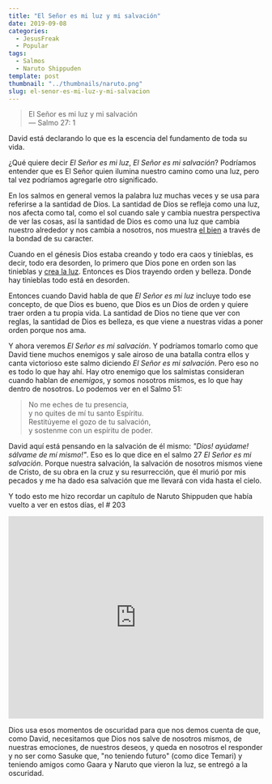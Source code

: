 ```yaml
---
title: "El Señor es mi luz y mi salvación"
date: 2019-09-08
categories:
  - JesusFreak
  - Popular
tags:
  - Salmos
  - Naruto Shippuden
template: post
thumbnail: "../thumbnails/naruto.png"
slug: el-senor-es-mi-luz-y-mi-salvacion
---
```


> El Señor es mi luz y mi salvación <br>
> — Salmo 27: 1

David está declarando lo que es la escencia del fundamento de toda su vida.

¿Qué quiere decir _El Señor es mi luz_, _El Señor es mi salvación_? Podríamos entender que es El Señor quien ilumina nuestro camino como una luz, pero tal vez podríamos agregarle otro significado.

En los salmos en general vemos la palabra luz muchas veces y se usa para referirse a la santidad de Dios. La santidad de Dios se refleja como una luz, nos afecta como tal, como el sol cuando sale y cambia nuestra perspectiva de ver las cosas, así la santidad de Dios es como una luz que cambia nuestro alrededor y nos cambia a nosotros, nos muestra [el bien](https://www.biblegateway.com/passage/?search=Salmos+4%3A6&version=LBLA) a través de la bondad de su caracter.

Cuando en el génesis Dios estaba creando y todo era caos y tinieblas, es decir, todo era desorden, lo primero que Dios pone en orden son las tinieblas y [crea la luz](https://www.biblegateway.com/passage/?search=G%C3%A9nesis+1%3A3&version=LBLA). Entonces es Dios trayendo orden y belleza. Donde hay tinieblas todo está en desorden.

Entonces cuando David habla de que _El Señor es mi luz_ incluye todo ese concepto, de que Dios es bueno, que Dios es un Dios de orden y quiere traer orden a tu propia vida. La santidad de Dios no tiene que ver con reglas, la santidad de Dios es belleza, es que viene a nuestras vidas a poner orden porque nos ama.

Y ahora veremos _El Señor es mi salvación_. Y podríamos tomarlo como que David tiene muchos enemigos y sale airoso de una batalla contra ellos y canta victorioso este salmo diciendo _El Señor es mi salvación_. Pero eso no es todo lo que hay ahí. Hay otro enemigo que los salmistas consideran cuando hablan de _enemigos_, y somos nosotros mismos, es lo que hay dentro de nosotros. Lo podemos ver en el Salmo 51:

> No me eches de tu presencia,<br>
> y no quites de mí tu santo Espíritu.<br>
> Restitúyeme el gozo de tu salvación,<br>
> y sostenme con un espíritu de poder.

David aquí está pensando en la salvación de él mismo: _"Dios! ayúdame! sálvame de mí mismo!"_. Eso es lo que dice en el salmo 27 _El Señor es mi salvación_. Porque nuestra salvación, la salvación de nosotros mismos viene de Cristo, de su obra en la cruz y su resurrección, que él murió por mis pecados y me ha dado esa salvación que me llevará con vida hasta el cielo.

Y todo esto me hizo recordar un capítulo de Naruto Shippuden que había vuelto a ver en estos días, el # 203

<iframe width="100%" height="400" src="https://www.youtube.com/embed/a6NhTN6It34?end=114" frameborder="0" allow="accelerometer; autoplay; encrypted-media; gyroscope; picture-in-picture" allowfullscreen></iframe>

Dios usa esos momentos de oscuridad para que nos demos cuenta de que, como David, necesitamos que Dios nos salve de nosotros mismos, de nuestras emociones, de nuestros deseos, y queda en nosotros el responder y no ser como Sasuke que, "no teniendo futuro" (como dice Temari) y teniendo amigos como Gaara y Naruto que vieron la luz, se entregó a la oscuridad.
